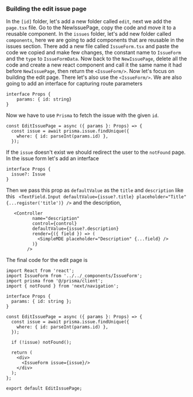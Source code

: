 ### Building the edit issue page
In the `[id]` folder, let's add a new folder called `edit`, next we add the `page.tsx` file. Go to the NewIssuePage, copy the code and move it
to a reusable component. In the `issues` folder, let's add new folder called `components`, here we are going to add components that are
reusable in the issues section. There add a new file called `IssueForm.tsx` and paste the code we copied and make few changes, the constant
name to `IssueForm` and the `type` to `IssueFormData`. Now back to the `NewIssuePage`, delete all the code and create a new react component
and call it the same name it had before `NewIssuePage`, then return the `<IssueForm/>`. Now let's focus on building the edit page. There let's
also use the `<IssueForm/>`. We are also going to add an interface for capturing route parameters 
```
interface Props {
    params: { id: string}
}
```
Now we have to use `Prisma` to fetch the issue with the given `id`.
```
const EditIssuePage = async ({ params }: Props) => {
  const issue = await prisma.issue.findUnique({
    where: { id: parseInt(params.id) },
  });
```
If the `issue` doesn't exist we should redirect the user to the `notFound` page. In the issue form let's add an interface
```
interface Props {
  issue?: Issue
}
```
Then we pass this prop as `defaultValue` as the `title` and `description` like this
``` <TextField.Input defaultValue={issue?.title} placeholder="Title" {...register('title')} />``` and the description,
```
   <Controller
          name="description"
          control={control}
          defaultValue={issue?.description}
          render={({ field }) => (
            <SimpleMDE placeholder="Description" {...field} />
          )}
        />
```
The final code for the edit page is 
```
import React from 'react';
import IssueForm from '../../_components/IssueForm';
import prisma from '@/prisma/client';
import { notFound } from 'next/navigation';

interface Props {
  params: { id: string };
}

const EditIssuePage = async ({ params }: Props) => {
  const issue = await prisma.issue.findUnique({
    where: { id: parseInt(params.id) },
  });

  if (!issue) notFound();

  return (
    <div>
      <IssueForm issue={issue}/>
    </div>
  );
};

export default EditIssuePage;
```

